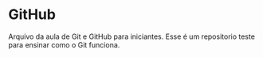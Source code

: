 # GitHub
Arquivo da aula de Git e GitHub para iniciantes.
Esse é um repositorio teste para ensinar como o Git funciona.
